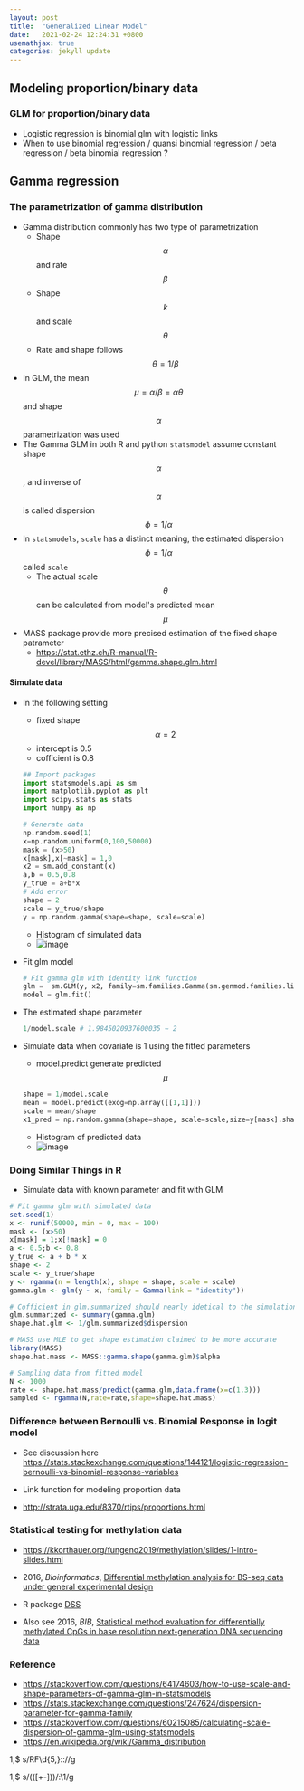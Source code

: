 ```yaml
---
layout: post
title:  "Generalized Linear Model"
date:   2021-02-24 12:24:31 +0800
usemathjax: true
categories: jekyll update
---
```


## Modeling proportion/binary data

### GLM for proportion/binary data
- Logistic regression is binomial glm with logistic links
- When to use binomial regression / quansi binomial regression / beta regression / beta binomial regression ?


## Gamma regression


### The parametrization of gamma distribution
- Gamma distribution commonly has two type of parametrization
  - Shape $$\alpha$$ and rate $$\beta$$
  - Shape $$k$$ and scale $$\theta$$
  - Rate and shape follows $$\theta=1/\beta$$
- In GLM, the mean $$\mu = \alpha/\beta = \alpha\theta$$ and shape $$\alpha$$ parametrization  was used
- The Gamma GLM in both R and python `statsmodel` assume constant shape $$\alpha$$, and inverse of $$\alpha$$ is called dispersion $$\phi=1/\alpha$$
- In `statsmodels`, `scale` has a distinct meaning, the estimated dispersion $$\phi=1/\alpha$$ called `scale`
  - The actual scale $$\theta$$ can be calculated from model's predicted mean $$\mu$$
- MASS package provide more precised estimation of the fixed shape patrameter
  - <https://stat.ethz.ch/R-manual/R-devel/library/MASS/html/gamma.shape.glm.html>

#### Simulate data
- In the following setting
  - fixed shape $$\alpha=2$$ 
  - intercept is 0.5
  - cofficient is 0.8

  ```python
  ## Import packages 
  import statsmodels.api as sm
  import matplotlib.pyplot as plt 
  import scipy.stats as stats 
  import numpy as np

  # Generate data
  np.random.seed(1)
  x=np.random.uniform(0,100,50000)
  mask = (x>50)
  x[mask],x[~mask] = 1,0
  x2 = sm.add_constant(x)
  a,b = 0.5,0.8
  y_true = a+b*x
  # Add error 
  shape = 2 
  scale = y_true/shape 
  y = np.random.gamma(shape=shape, scale=scale)
  ```
  - Histogram of simulated data
  - ![image]({{site.baseurl}}/images/2021-02-25-simulated.png)

- Fit glm model
  ```python
  # Fit gamma glm with identity link function
  glm =  sm.GLM(y, x2, family=sm.families.Gamma(sm.genmod.families.links.identity()))
  model = glm.fit() 
  ```

- The estimated shape parameter
  ```python
  1/model.scale # 1.9845020937600035 ~ 2
  ```

- Simulate data when covariate is 1 using the fitted parameters
  - model.predict generate predicted $$\mu$$

  ```python
  shape = 1/model.scale
  mean = model.predict(exog=np.array([[1,1]]))
  scale = mean/shape
  x1_pred = np.random.gamma(shape=shape, scale=scale,size=y[mask].shape[0])
  ```
  - Histogram of predicted data
  - ![image]({{site.baseurl}}/images/2021-02-25-glm-predicted.png)

### Doing Similar Things in R
  - Simulate data with known parameter and fit with GLM

  ```R
  # Fit gamma glm with simulated data
  set.seed(1)
  x <- runif(50000, min = 0, max = 100)
  mask <- (x>50)
  x[mask] = 1;x[!mask] = 0
  a <- 0.5;b <- 0.8
  y_true <- a + b * x
  shape <- 2
  scale <- y_true/shape
  y <- rgamma(n = length(x), shape = shape, scale = scale)
  gamma.glm <- glm(y ~ x, family = Gamma(link = "identity"))

  # Cofficient in glm.summarized should nearly idetical to the simulation setting
  glm.summarized <- summary(gamma.glm)
  shape.hat.glm <- 1/glm.summarized$dispersion

  # MASS use MLE to get shape estimation claimed to be more accurate
  library(MASS)
  shape.hat.mass <- MASS::gamma.shape(gamma.glm)$alpha

  # Sampling data from fitted model
  N <- 1000
  rate <- shape.hat.mass/predict(gamma.glm,data.frame(x=c(1.3)))
  sampled <- rgamma(N,rate=rate,shape=shape.hat.mass)
  ```


### Difference between Bernoulli vs. Binomial Response in logit model

- See discussion here <https://stats.stackexchange.com/questions/144121/logistic-regression-bernoulli-vs-binomial-response-variables>

- Link function for modeling proportion data

- http://strata.uga.edu/8370/rtips/proportions.html

### Statistical testing for methylation data
- <https://kkorthauer.org/fungeno2019/methylation/slides/1-intro-slides.html>

- 2016, *Bioinformatics*, [Differential methylation analysis for BS-seq data under general experimental design](https://academic.oup.com/bioinformatics/article/32/10/1446/1743267)
- R package [DSS](https://bioconductor.org/packages/release/bioc/html/DSS.html)

- Also see 2016, *BIB*, [Statistical method evaluation for differentially methylated CpGs in base resolution next-generation DNA sequencing data](https://academic.oup.com/bib/article/19/3/374/2769438)



### Reference
- <https://stackoverflow.com/questions/64174603/how-to-use-scale-and-shape-parameters-of-gamma-glm-in-statsmodels>
- <https://stats.stackexchange.com/questions/247624/dispersion-parameter-for-gamma-family>
- <https://stackoverflow.com/questions/60215085/calculating-scale-dispersion-of-gamma-glm-using-statsmodels>
- <https://en.wikipedia.org/wiki/Gamma_distribution>

 
1,$ s/RF\d\{5,\}:://g

1,$ s/(\([+-]\))/:\1/g